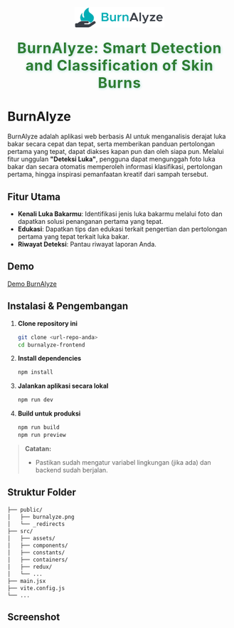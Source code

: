 <div align="center">
  <img src="https://github.com/CC25-CF199/.github/blob/master/assets/icon.png" alt="Logo BurnAlyze" style="width: 40%; margin-bottom: 24px;">

  <h2 style="margin-top: 0; color: #2e7d32; font-size: 2rem; font-weight: bold; text-shadow: 1px 1px 6px #b2dfdb; letter-spacing: 1px;">BurnAlyze: Smart Detection and Classification of Skin Burns</h2>
</div>

# BurnAlyze

BurnAlyze adalah aplikasi web berbasis AI untuk menganalisis derajat luka bakar secara cepat dan tepat, serta memberikan panduan pertolongan pertama yang tepat, dapat diakses kapan pun dan oleh siapa pun. Melalui fitur unggulan <b>"Deteksi Luka"</b>, pengguna dapat mengunggah foto luka bakar dan secara otomatis memperoleh informasi klasifikasi, pertolongan pertama, hingga inspirasi pemanfaatan kreatif dari sampah tersebut.

## Fitur Utama

- **Kenali Luka Bakarmu**: Identifikasi jenis luka bakarmu melalui foto dan dapatkan solusi penanganan pertama yang tepat.
- **Edukasi**: Dapatkan tips dan edukasi terkait pengertian dan pertolongan pertama yang tepat terkait luka bakar.
- **Riwayat Deteksi**: Pantau riwayat laporan Anda.

## Demo

<!-- Ganti link di bawah ini dengan link demo/deploy website Anda -->

[Demo BurnAlyze](#)

## Instalasi & Pengembangan

1. **Clone repository ini**
   ```bash
   git clone <url-repo-anda>
   cd burnalyze-frontend
   ```
2. **Install dependencies**
   ```bash
   npm install
   ```
3. **Jalankan aplikasi secara lokal**
   ```bash
   npm run dev
   ```
4. **Build untuk produksi**
   ```bash
   npm run build
   npm run preview
   ```

> **Catatan:**
>
> - Pastikan sudah mengatur variabel lingkungan (jika ada) dan backend sudah berjalan.

## Struktur Folder

```
├── public/
│   ├── burnalyze.png
│   └── _redirects
├── src/
│   ├── assets/
│   ├── components/
│   ├── constants/
│   ├── containers/
│   ├── redux/
│   └── ...
├── main.jsx
├── vite.config.js
└── ...
```

## Screenshot
